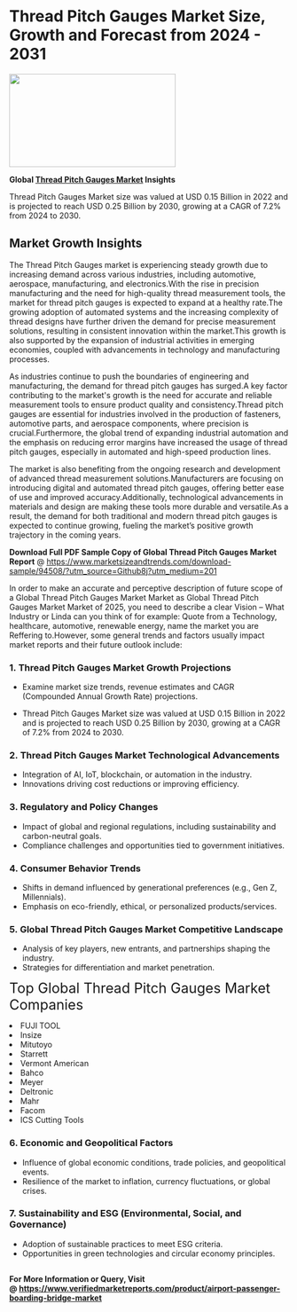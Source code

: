 <H1>Thread Pitch Gauges Market Size, Growth and Forecast from 2024 - 2031</H1><img class="aligncenter size-medium wp-image-584254" src="https://thirdeyenews.in/wp-content/uploads/2024/09/Global-Market-Research-300x168.jpeg" alt="" width="300" height="168" /><p><strong>Global&nbsp;<a href="https://www.marketsizeandtrends.com/download-sample/94508/?utm_source=Github8j?utm_medium=201">Thread Pitch Gauges Market</a> Insights</strong></p><p>Thread Pitch Gauges Market size was valued at USD 0.15 Billion in 2022 and is projected to reach USD 0.25 Billion by 2030, growing at a CAGR of 7.2% from 2024 to 2030.</p><p><h2>Market Growth Insights</h2> <p>The Thread Pitch Gauges market is experiencing steady growth due to increasing demand across various industries, including automotive, aerospace, manufacturing, and electronics.With the rise in precision manufacturing and the need for high-quality thread measurement tools, the market for thread pitch gauges is expected to expand at a healthy rate.The growing adoption of automated systems and the increasing complexity of thread designs have further driven the demand for precise measurement solutions, resulting in consistent innovation within the market.This growth is also supported by the expansion of industrial activities in emerging economies, coupled with advancements in technology and manufacturing processes.</p> <p>As industries continue to push the boundaries of engineering and manufacturing, the demand for thread pitch gauges has surged.A key factor contributing to the market's growth is the need for accurate and reliable measurement tools to ensure product quality and consistency.Thread pitch gauges are essential for industries involved in the production of fasteners, automotive parts, and aerospace components, where precision is crucial.Furthermore, the global trend of expanding industrial automation and the emphasis on reducing error margins have increased the usage of thread pitch gauges, especially in automated and high-speed production lines.</p> <p>The market is also benefiting from the ongoing research and development of advanced thread measurement solutions.Manufacturers are focusing on introducing digital and automated thread pitch gauges, offering better ease of use and improved accuracy.Additionally, technological advancements in materials and design are making these tools more durable and versatile.As a result, the demand for both traditional and modern thread pitch gauges is expected to continue growing, fueling the market’s positive growth trajectory in the coming years.</p> <p><span class=""><strong>Download Full PDF Sample Copy of Global Thread Pitch Gauges Market Report</strong> @ <a href="https://www.marketsizeandtrends.com/download-sample/94508/?utm_source=Github8j?utm_medium=201" target="_blank">https://www.marketsizeandtrends.com/download-sample/94508/?utm_source=Github8j?utm_medium=201</a></span></p><p>In order to make an accurate and perceptive description of future scope of a Global&nbsp;Thread Pitch Gauges Market Market as Global&nbsp;Thread Pitch Gauges Market Market of 2025, you need to describe a clear Vision &ndash; What Industry or Linda can you think of for example: Quote from a Technology, healthcare, automotive, renewable energy, name the market you are Reffering to.However, some general trends and factors usually impact market reports and their future outlook include:</p><h3>1.&nbsp;<strong>Thread Pitch Gauges Market Growth Projections</strong></h3><ul><li>Examine market size trends, revenue estimates and CAGR (Compounded Annual Growth Rate) projections.</li><li><p>Thread Pitch Gauges Market size was valued at USD 0.15 Billion in 2022 and is projected to reach USD 0.25 Billion by 2030, growing at a CAGR of 7.2% from 2024 to 2030.</p></li></ul><h3>2.&nbsp;<strong>Thread Pitch Gauges Market Technological Advancements</strong></h3><ul><li>Integration of AI, IoT, blockchain, or automation in the industry.</li><li>Innovations driving cost reductions or improving efficiency.</li></ul><h3>3.&nbsp;<strong>Regulatory and Policy Changes</strong></h3><ul><li>Impact of global and regional regulations, including sustainability and carbon-neutral goals.</li><li>Compliance challenges and opportunities tied to government initiatives.</li></ul><h3>4.&nbsp;<strong>Consumer Behavior Trends</strong></h3><ul><li>Shifts in demand influenced by generational preferences (e.g., Gen Z, Millennials).</li><li>Emphasis on eco-friendly, ethical, or personalized products/services.</li></ul><h3>5.&nbsp;<strong>Global Thread Pitch Gauges Market Competitive Landscape</strong></h3><ul><li>Analysis of key players, new entrants, and partnerships shaping the industry.</li><li>Strategies for differentiation and market penetration.</li></ul><p data-pm-slice="1 1 []"><span style="color: inherit; font-family: inherit; font-size: 25px;">Top Global Thread Pitch Gauges Market Companies</span></p><div class="" data-test-id=""><p><li>FUJI TOOL</li><li> Insize</li><li> Mitutoyo</li><li> Starrett</li><li> Vermont American</li><li> Bahco</li><li> Meyer</li><li> Deltronic</li><li> Mahr</li><li> Facom</li><li> ICS Cutting Tools</li></p></div><h3>6.&nbsp;<strong>Economic and Geopolitical Factors</strong></h3><ul><li>Influence of global economic conditions, trade policies, and geopolitical events.</li><li>Resilience of the market to inflation, currency fluctuations, or global crises.</li></ul><h3>7.&nbsp;<strong>Sustainability and ESG (Environmental, Social, and Governance)</strong></h3><ul><li>Adoption of sustainable practices to meet ESG criteria.</li><li>Opportunities in green technologies and circular economy principles.</li></ul><h2><strong style="font-size: 14px;">For More Information or Query, Visit @&nbsp;</strong><a style="background-color: #ffffff; font-size: 14px;" href="https://www.marketsizeandtrends.com/report/thread-pitch-gauges-market/" target="_blank">https://www.verifiedmarketreports.com/product/airport-passenger-boarding-bridge-market</a></h2>
